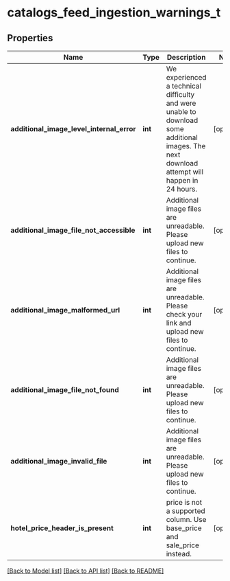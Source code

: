# catalogs_feed_ingestion_warnings_t

## Properties
Name | Type | Description | Notes
------------ | ------------- | ------------- | -------------
**additional_image_level_internal_error** | **int** | We experienced a technical difficulty and were unable to download some additional images. The next download attempt will happen in 24 hours. | [optional] 
**additional_image_file_not_accessible** | **int** | Additional image files are unreadable. Please upload new files to continue. | [optional] 
**additional_image_malformed_url** | **int** | Additional image files are unreadable. Please check your link and upload new files to continue. | [optional] 
**additional_image_file_not_found** | **int** | Additional image files are unreadable. Please upload new files to continue. | [optional] 
**additional_image_invalid_file** | **int** | Additional image files are unreadable. Please upload new files to continue. | [optional] 
**hotel_price_header_is_present** | **int** | price is not a supported column. Use base_price and sale_price instead. | [optional] 

[[Back to Model list]](../README.md#documentation-for-models) [[Back to API list]](../README.md#documentation-for-api-endpoints) [[Back to README]](../README.md)


